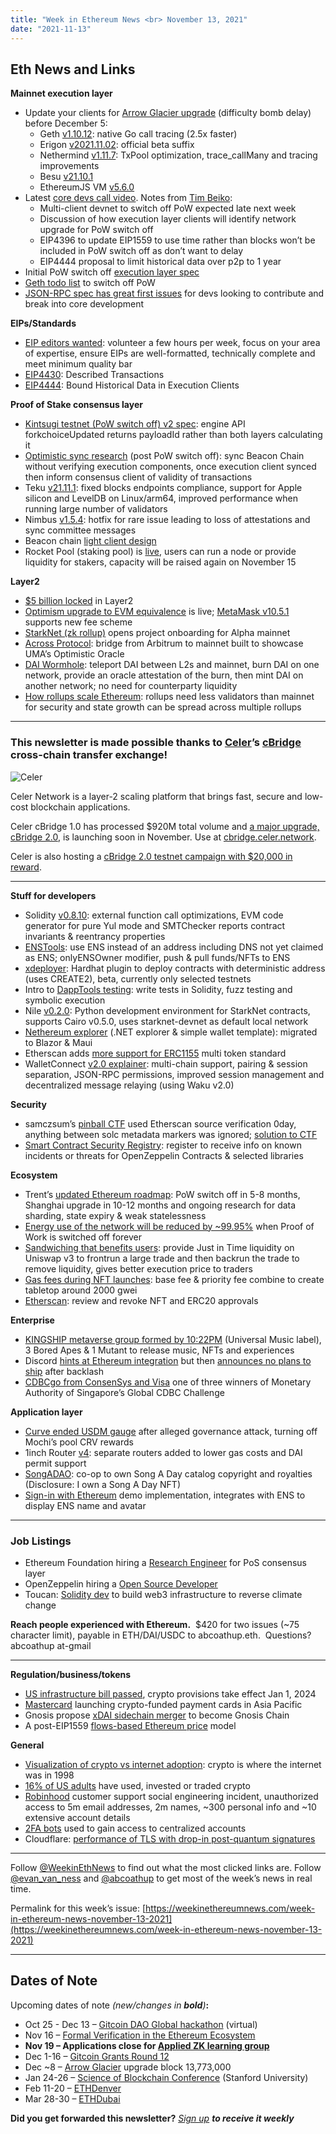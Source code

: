 ```yaml
---
title: "Week in Ethereum News <br> November 13, 2021"
date: "2021-11-13"
---
```


## **Eth News and Links**

**Mainnet execution layer**

- Update your clients for [Arrow Glacier upgrade](https://blog.ethereum.org/2021/11/10/arrow-glacier-announcement/) (difficulty bomb delay) before December 5:
    - Geth [v1.10.12](https://github.com/ethereum/go-ethereum/releases/tag/v1.10.12): native Go call tracing (2.5x faster)
    - Erigon [v2021.11.02](https://github.com/ledgerwatch/erigon/releases/tag/v2021.11.02): official beta suffix
    - Nethermind [v1.11.7](https://github.com/NethermindEth/nethermind/releases/tag/1.11.7): TxPool optimization, trace\_callMany and tracing improvements
    - Besu [v21.10.1](https://github.com/hyperledger/besu/releases/tag/21.10.1)
    - EthereumJS VM [v5.6.0](https://github.com/ethereumjs/ethereumjs-monorepo/releases/tag/%40ethereumjs%2Fvm%405.6.0)
- Latest [core devs call video](https://www.youtube.com/watch?v=Kk-kZXazi18&t=227s). Notes from [Tim Beiko](https://twitter.com/TimBeiko/status/1459240133752856577): 
    - Multi-client devnet to switch off PoW expected late next week
    - Discussion of how execution layer clients will identify network upgrade for PoW switch off
    - EIP4396 to update EIP1559 to use time rather than blocks won’t be included in PoW switch off as don’t want to delay
    - EIP4444 proposal to limit historical data over p2p to 1 year
- Initial PoW switch off [execution layer spec](https://github.com/ethereum/execution-specs/pull/390)
- [Geth todo list](https://mariusvanderwijden.github.io/blog/2021/11/07/GethTODO/) to switch off PoW
- [JSON-RPC spec has great first issues](https://twitter.com/lightclients/status/1458806187638411270) for devs looking to contribute and break into core development

**EIPs/Standards**

- [EIP editors wanted](https://notes.ethereum.org/@timbeiko/eip-editors): volunteer a few hours per week, focus on your area of expertise, ensure EIPs are well-formatted, technically complete and meet minimum quality bar
- [EIP4430](https://github.com/ethereum/EIPs/blob/165dde6dda401a0f4ca8bfd7f0c1a8b01f18a5ec/EIPS/eip-4430.md): Described Transactions
- [EIP4444](https://eips.ethereum.org/EIPS/eip-4444): Bound Historical Data in Execution Clients

**Proof of Stake consensus layer**

- [Kintsugi testnet (PoW switch off) v2 spec](https://hackmd.io/@n0ble/kintsugi-spec): engine API forkchoiceUpdated returns payloadId rather than both layers calculating it
- [Optimistic sync research](https://twitter.com/sigp_io/status/1458210054557954048) (post PoW switch off): sync Beacon Chain without verifying execution components, once execution client synced then inform consensus client of validity of transactions
- Teku [v21.11.1](https://github.com/ConsenSys/teku/releases/tag/21.11.1): fixed blocks endpoints compliance, support for Apple silicon and LevelDB on Linux/arm64, improved performance when running large number of validators
- Nimbus [v1.5.4](https://github.com/status-im/nimbus-eth2/releases/tag/v1.5.4): hotfix for rare issue leading to loss of attestations and sync committee messages
- Beacon chain [light client design](https://notes.ethereum.org/@ralexstokes/HJxDMi8vY)
- Rocket Pool (staking pool) is [live](https://twitter.com/rocket_pool/status/1457893042367582209), users can run a node or provide liquidity for stakers, capacity will be raised again on November 15

**Layer2**

- [$5 billion locked](https://twitter.com/evan_van_ness/status/1457903605541920771) in Layer2
- [Optimism upgrade to EVM equivalence](https://twitter.com/optimismpbc/status/1458953238867165192) is live; [MetaMask v10.5.1](https://twitter.com/optimismpbc/status/1459296690045796353) supports new fee scheme
- [StarkNet (zk rollup)](https://twitter.com/StarkWareLtd/status/1457707282238738448) opens project onboarding for Alpha mainnet
- [Across Protocol](https://medium.com/across-protocol/across-protocol-is-live-and-you-can-be-a-co-founder-43d848a969d1): bridge from Arbitrum to mainnet built to showcase UMA’s Optimistic Oracle 
- [DAI Wormhole](https://forum.makerdao.com/t/introducing-maker-wormhole/11550): teleport DAI between L2s and mainnet, burn DAI on one network, provide an oracle attestation of the burn, then mint DAI on another network; no need for counterparty liquidity
- [How rollups scale Ethereum](https://hackmd.io/@norswap/rollups): rollups need less validators than mainnet for security and state growth can be spread across multiple rollups

* * *

### **This newsletter is made possible thanks to [Celer](https://www.celer.network/)’s [cBridge](https://cbridge.celer.network/) cross-chain transfer exchange!**

![Celer](https://weekinethereumnews.com/wp-content/uploads/2020/11/Screenshot-from-2020-11-22-15-36-32.png "Celer")

Celer Network is a layer-2 scaling platform that brings fast, secure and low-cost blockchain applications.

Celer cBridge 1.0 has processed $920M total volume and [a major upgrade, cBridge 2.0](https://blog.celer.network/2021/09/22/cbridge-2-0-coherent-blockchain-interoperability-powered-by-the-state-guardian-network/), is launching soon in November. Use at [cbridge.celer.network](https://cbridge.celer.network/).

Celer is also hosting a [cBridge 2.0 testnet campaign with $20,000 in reward](https://blog.celer.network/2021/11/08/cbridge-2-0-testnet-upgrade-with-a-brand-new-state-guardian-network-ui-ux/). 

* * *

**Stuff for developers**

- Solidity [v0.8.10](https://blog.soliditylang.org/2021/11/09/solidity-0.8.10-release-announcement/): external function call optimizations, EVM code generator for pure Yul mode and SMTChecker reports contract invariants & reentrancy properties
- [ENSTools](https://github.com/alexvansande/ENSTools): use ENS instead of an address including DNS not yet claimed as ENS; onlyENSOwner modifier, push & pull funds/NFTs to ENS
- [xdeployer](https://github.com/pcaversaccio/xdeployer): Hardhat plugin to deploy contracts with deterministic address (uses CREATE2), beta, currently only selected testnets
- Intro to [DappTools testing](https://eattheblocks.com/dapptools-supercharge-your-smart-contracts/): write tests in Solidity, fuzz testing and symbolic execution
- Nile [v0.2.0](https://medium.com/@martriay/manage-your-starknet-deployments-with-nile-%EF%B8%8F-e849d40546dd): Python development environment for StarkNet contracts, supports Cairo v0.5.0, uses starknet-devnet as default local network
- [Nethereum explorer](https://github.com/Nethereum/Nethereum-Explorer-Wallet-Template-Blazor) (.NET explorer & simple wallet template): migrated to Blazor & Maui
- Etherscan adds [more support for ERC1155](https://twitter.com/etherscan/status/1456967310237863940) multi token standard
- WalletConnect [v2.0 explainer](https://medium.com/walletconnect/walletconnect-v2-0-protocol-whats-new-3243fa80d312): multi-chain support, pairing & session separation, JSON-RPC permissions, improved session management and decentralized message relaying (using Waku v2.0)

**Security**

- samczsum’s [pinball CTF](https://www.paradigm.xyz/2021/11/hiding-in-plain-sight/) used Etherscan source verification 0day, anything between solc metadata markers was ignored; [solution to CTF](https://medium.com/@kanewallmann_71759/an-untrustworthy-pinball-machine-d9dcd07882c)
- [Smart Contract Security Registry](https://blog.openzeppelin.com/smart-contract-security-registry/): register to receive info on known incidents or threats for OpenZeppelin Contracts & selected libraries 

**Ecosystem**

- Trent’s [updated Ethereum roadmap](https://newsletter.banklesshq.com/p/ethereum-roadmap-update-end-of-2021): PoW switch off in 5-8 months, Shanghai upgrade in 10-12 months and ongoing research for data sharding, state expiry & weak statelessness
- [Energy use of the network will be reduced by ~99.95%](https://twitter.com/0xstark/status/1457823831360368640) when Proof of Work is switched off forever
- [Sandwiching that benefits users](https://twitter.com/bertcmiller/status/1459175377591541768): provide Just in Time liquidity on Uniswap v3 to frontrun a large trade and then backrun the trade to remove liquidity, gives better execution price to traders
- [Gas fees during NFT launches](https://twitter.com/blocknative/status/1458887789030764557?s=20): base fee & priority fee combine to create tabletop around 2000 gwei
- [Etherscan](https://twitter.com/etherscan/status/1457678536982994949): review and revoke NFT and ERC20 approvals

**Enterprise**

- [KINGSHIP metaverse group formed by 10:22PM](https://www.universalmusic.com/1022pm-forms-kingship-the-first-ever-group-consisting-of-nft-characters-from-bored-ape-yacht-club/) (Universal Music label), 3 Bored Apes & 1 Mutant to release music, NFTs and experiences
- Discord [hints at Ethereum integration](https://twitter.com/jasoncitron/status/1457841222995693570) but then [announces no plans to ship](https://twitter.com/jasoncitron/status/1458607550677405699) after backlash
- [CDBCgo from ConsenSys and Visa](https://finance.yahoo.com/news/mas-announces-winners-global-cbdc-115100065.html) one of three winners of Monetary Authority of Singapore’s Global CDBC Challenge

**Application layer**

- [Curve ended USDM gauge](https://thedefiant.io/curve-wars-mochi-turned-off-rewards/) after alleged governance attack, turning off Mochi’s pool CRV rewards
- 1inch Router [v4](https://blog.1inch.io/the-1inch-router-v4-is-rolled-out-320f291f995f): separate routers added to lower gas costs and DAI permit support
- [SongADAO](https://twitter.com/songadaymann/status/1457807950756683792): co-op to own Song A Day catalog copyright and royalties (Disclosure: I own a Song A Day NFT)
- [Sign-in with Ethereum](https://twitter.com/BrantlyMillegan/status/1458902877708107780) demo implementation, integrates with ENS to display ENS name and avatar

* * *

### **Job Listings**

- Ethereum Foundation hiring a [Research Engineer](https://ethereum.bamboohr.com/jobs/view.php?id=48&source=weekinethnews) for PoS consensus layer
- OpenZeppelin hiring a [Open Source Developer](https://openzeppelin.com/jobs/opening/?gh_jid=4554917003)
- Toucan: [Solidity dev](https://toucan-protocol.notion.site/Join-the-Flock-c5782edb754b48e598a8cdd74a4dc93c) to build web3 infrastructure to reverse climate change

**Reach people experienced with Ethereum.**  $420 for two issues (~75 character limit), payable in ETH/DAI/USDC to abcoathup.eth.  Questions? abcoathup at-gmail

* * *

**Regulation/business/tokens**

- [US infrastructure bill passed](https://twitter.com/jerrybrito/status/1456823501529260033), crypto provisions take effect Jan 1, 2024 
- [Mastercard](https://www.mastercard.com/news/ap/en/newsroom/press-releases/en/2021/november/mastercard-partners-with-leading-digital-currency-companies-across-asia-pacific-to-launch-the-region-s-first-crypto-linked-payment-cards/) launching crypto-funded payment cards in Asia Pacific
- Gnosis propose [xDAI sidechain merger](https://forum.gnosis.io/t/gip-16-gnosis-chain-xdai-gnosis-merge/1904) to become Gnosis Chain
- A post-EIP1559 [flows-based Ethereum price](https://dataalways.substack.com/p/a-flows-based-ethereum-price-model) model

**General**

- [Visualization of crypto vs internet adoption](https://twitter.com/crypto_fruit/status/1458354467452198916): crypto is where the internet was in 1998
- [16% of US adults](https://www.pewresearch.org/fact-tank/2021/11/11/16-of-americans-say-they-have-ever-invested-in-traded-or-used-cryptocurrency) have used, invested or traded crypto
- [Robinhood](https://blog.robinhood.com/news/2021/11/8/data-security-incident) customer support social engineering incident, unauthorized access to 5m email addresses, 2m names, ~300 personal info and ~10 extensive account details
- [2FA bots](https://www.vice.com/en/article/y3vz5k/booming-underground-market-bots-2fa-otp-paypal-amazon-bank-apple-venmo) used to gain access to centralized accounts
- Cloudflare: [performance of TLS with drop-in post-quantum signatures](https://blog.cloudflare.com/sizing-up-post-quantum-signatures/)

* * *

Follow [@WeekinEthNews](https://twitter.com/WeekInEthNews) to find out what the most clicked links are. Follow [@evan\_van\_ness](https://twitter.com/evan_van_ness) and [@abcoathup](https://twitter.com/abcoathup) to get most of the week’s news in real time.

Permalink for this week’s issue: [https://weekinethereumnews.com/week-in-ethereum-news-november-13-2021](https://weekinethereumnews.com/week-in-ethereum-news-november-13-2021)

* * *

## **Dates of Note**

Upcoming dates of note _(new/changes in **bold**)_**:**

- Oct 25 - Dec 13 – [Gitcoin DAO Global hackathon](https://gitcoin.co/hackathon/dao-global/onboard) (virtual)
- Nov 16 – [Formal Verification in the Ethereum Ecosystem](https://runtimeverification.com/events/formalverificationeth/)
- **Nov 19 – Applications close for [Applied ZK learning group](https://twitter.com/0xparc/status/1458908334069727235)**
- Dec 1-16 – [Gitcoin Grants Round 12](https://twitter.com/gitcoin/status/1454244939169214472)
- Dec ~8 – [Arrow Glacier](https://blog.ethereum.org/2021/11/10/arrow-glacier-announcement/) upgrade block 13,773,000
- Jan 24-26 – [Science of Blockchain Conference](https://cbr.stanford.edu/sbc22/) (Stanford University)
- Feb 11-20 – [ETHDenver](https://www.ethdenver.com/)
- Mar 28-30 – [ETHDubai](https://www.ethdubai.xyz/)

**Did you get forwarded this newsletter?** _[Sign up](https://weekinethereum.substack.com/subscribe#about) **to receive it weekly**_
